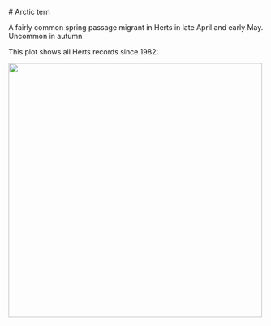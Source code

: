 # Arctic tern

A fairly common spring passage migrant in Herts in late April and early May. Uncommon in autumn

This plot shows all Herts records since 1982:

<img src="Species_distributions/arctic_tern.png" width = "500">
